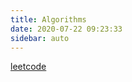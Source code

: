 ```yaml
---
title: Algorithms
date: 2020-07-22 09:23:33
sidebar: auto
---
```


[leetcode](https://leetcode-cn.com/collection/question/?page=1)

